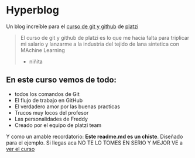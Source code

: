 # Hyperblog
Un blog increíble para el [curso de git y github](https://platzi.com/cursos/git-github/ "curso de git y github") de [platzi ](http://platzi,.com "platzi ")
>El curso de git y github de platzi es lo que me hacia falta para triplicar mi salario y lanzarme a la industria del tejido de lana sintetica con MAchine Learning
> - niñita

## En  este curso vemos de todo:
- todos los comandos de Git
- El flujo de trabajo en GitHub
- El verdadero amor por las buenas practicas
- Trucos muy locos del profesor
- Las personalidades de Freddy 
- Creado por el equipo de platzi team

Y como un amable recordatorio: **Este readme.md es un chiste**. Diseñado para el ejemplo. Si llegas aca NO TE LO TOMES EN SERIO Y MEJOR VE a [ver el curso](https://platzi.com/cursos/git-github/ "ver el curso")